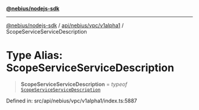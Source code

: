 [**@nebius/nodejs-sdk**](../../../../../README.md)

---

[@nebius/nodejs-sdk](../../../../../README.md) / [api/nebius/vpc/v1alpha1](../README.md) / ScopeServiceServiceDescription

# Type Alias: ScopeServiceServiceDescription

> **ScopeServiceServiceDescription** = _typeof_ [`ScopeServiceServiceDescription`](../variables/ScopeServiceServiceDescription.md)

Defined in: src/api/nebius/vpc/v1alpha1/index.ts:5887
